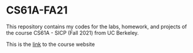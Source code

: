 # CS61A-FA21

This repository contains my codes for the labs, homework, and projects of the course CS61A - SICP (Fall 2021) from UC Berkeley.

This is the [link](https://inst.eecs.berkeley.edu/~cs61a/fa21/) to the course website
